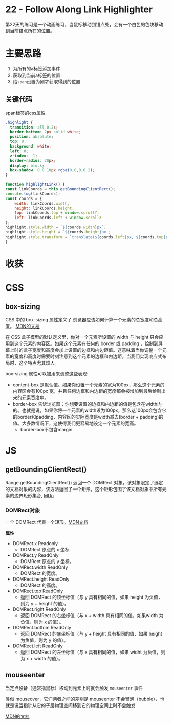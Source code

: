 # 22 - Follow Along Link Highlighter
第22天的练习是一个动画练习，当鼠标移动到锚点处，会有一个白色的色块移动到当前锚点所在的位置。


# 主要思路
1. 为所有的a标签添加事件
2. 获取到当前a标签的位置
3. 给`span`设置为刚才获取得到的位置

## 关键代码
span标签的css属性
```css
.highlight {
  transition: all 0.2s;
  border-bottom: 2px solid white;
  position: absolute;
  top: 0;
  background: white;
  left: 0;
  z-index: -1;
  border-radius: 20px;
  display: block;
  box-shadow: 0 0 10px rgba(0,0,0,0.2);
}
```

```js
function highlightLink() {
const linkCoords = this.getBoundingClientRect();
console.log(linkCoords);
const coords = {
    width: linkCoords.width,
    height: linkCoords.height,
    top: linkCoords.top + window.scrollY,
    left: linkCoords.left + window.scrollX
};
highlight.style.width = `${coords.width}px`;
highlight.style.height = `${coords.height}px`;
highlight.style.transform = `translate(${coords.left}px, ${coords.top}px)`;
}
```

# 收获

# CSS
## box-sizing
CSS 中的 box-sizing 属性定义了 浏览器应该如何计算一个元素的总宽度和总高度。 [MDN的文档](https://developer.mozilla.org/zh-CN/docs/Web/CSS/box-sizing)

在 CSS 盒子模型的默认定义里，你对一个元素所设置的 width 与 height 只会应用到这个元素的内容区。如果这个元素有任何的 border 或 padding ，绘制到屏幕上时的盒子宽度和高度会加上设置的边框和内边距值。这意味着当你调整一个元素的宽度和高度时需要时刻注意到这个元素的边框和内边距。当我们实现响应式布局时，这个特点尤其烦人。

box-sizing 属性可以被用来调整这些表现:
- content-box  是默认值。如果你设置一个元素的宽为100px，那么这个元素的内容区会有100px 宽，并且任何边框和内边距的宽度都会被增加到最后绘制出来的元素宽度中。
- border-box 告诉浏览器：你想要设置的边框和内边距的值是包含在width内的。也就是说，如果你将一个元素的width设为100px，那么这100px会包含它的border和padding，内容区的实际宽度是width减去(border + padding)的值。大多数情况下，这使得我们更容易地设定一个元素的宽高。
  - border-box不包含margin
# JS

## getBoundingClientRect()
Range.getBoundingClientRect() 返回一个 DOMRect 对象，该对象限定了选定的文档对象的内容，该方法返回了一个矩形，这个矩形包围了该文档对象中所有元素的边界矩形集合, [MDn](https://developer.mozilla.org/zh-CN/docs/Web/API/Range/getBoundingClientRect)

### DOMRect对象
一个 DOMRect 代表一个矩形。[MDN文档](https://developer.mozilla.org/zh-CN/docs/Web/API/DOMRect)

**属性**
- DOMRect.x  Readonly
  - DOMRect 原点的 x 坐标.
- DOMRect.y ReadOnly
  - DOMRect 原点的 y 坐标。
- DOMRect.width ReadOnly
  - DOMRect 的宽度。
- DOMRect.height ReadOnly
  - DOMRect 的高度。
- DOMRect.top ReadOnly
  - 返回 DOMRect 的顶坐标值（与 y 具有相同的值，如果 height 为负值，则为 y + height 的值）。
- DOMRect.right ReadOnly
  - 返回 DOMRect 的右坐标值（与 x + width 具有相同的值，如果width 为负值，则为 x 的值）。
- DOMRect.bottom ReadOnly
  - 返回 DOMRect 的底坐标值（与 y + height 具有相同的值，如果 height 为负值，则为 y 的值）。
- DOMRect.left ReadOnly
  - 返回 DOMRect 的左坐标值（与 x 具有相同的值，如果 widht 为负值，则为 x + width 的值）。

## mouseenter
当定点设备（通常指鼠标）移动到元素上时就会触发 `mouseenter` 事件

类似 mouseover，它们两者之间的差别是 mouseenter 不会冒泡（bubble），也就是说当指针从它的子层物理空间移到它的物理空间上时不会触发

[MDN的文档](https://developer.mozilla.org/zh-CN/docs/Web/API/Element/mouseenter_event)


